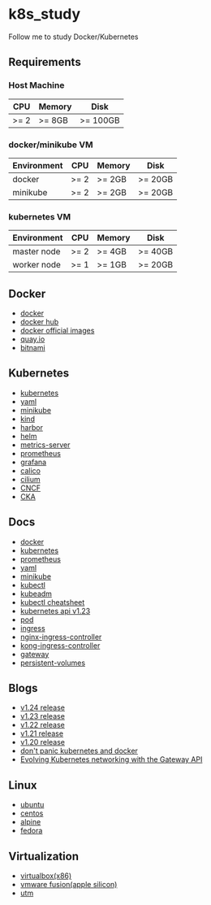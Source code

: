 # k8s_study
Follow me to study Docker/Kubernetes

## Requirements

### Host Machine
| CPU  | Memory | Disk
| -----|--------|-----
| >= 2 | >= 8GB | >= 100GB

### docker/minikube VM
Environment | CPU | Memory | Disk
------------|---- |--------|-----
docker      | >= 2| >= 2GB | >= 20GB
minikube    | >= 2| >= 2GB | >= 20GB

### kubernetes VM
Environment | CPU | Memory | Disk
------------|---- |--------|-----
master node | >= 2| >= 4GB | >= 40GB
worker node | >= 1| >= 1GB | >= 20GB


## Docker

* [docker](https://www.docker.com/)
* [docker hub](https://hub.docker.com/)
* [docker official images](https://github.com/docker-library/official-images)
* [quay.io](https://quay.io/)
* [bitnami](https://bitnami.com/)


## Kubernetes

* [kubernetes](https://kubernetes.io/zh/)
* [yaml](https://yaml.org/)
* [minikube](https://minikube.sigs.k8s.io/)
* [kind](https://kind.sigs.k8s.io/)
* [harbor](https://goharbor.io/)
* [helm](https://helm.sh/)
* [metrics-server](https://github.com/kubernetes-sigs/metrics-server)
* [prometheus](https://www.cncf.io/projects/prometheus/)
* [grafana](https://grafana.com/)
* [calico](https://www.tigera.io/project-calico/)
* [cilium](https://cilium.io/)
* [CNCF](https://www.cncf.io/)
* [CKA](https://www.cncf.io/certification/cka/)


## Docs

* [docker](https://docs.docker.com/)
* [kubernetes](https://kubernetes.io/zh/docs/home/)
* [prometheus](https://prometheus.io/docs/)
* [yaml](https://yaml.org/spec/1.2.2/)
* [minikube](https://kubernetes.io/zh/docs/tutorials/hello-minikube/)
* [kubectl](https://kubernetes.io/zh/docs/reference/kubectl/overview/)
* [kubeadm](https://kubernetes.io/zh/docs/reference/setup-tools/kubeadm/)
* [kubectl cheatsheet](https://kubernetes.io/zh/docs/reference/kubectl/cheatsheet/)
* [kubernetes api v1.23](https://kubernetes.io/docs/reference/generated/kubernetes-api/v1.23/)
* [pod](https://kubernetes.io/zh/docs/concepts/workloads/pods/)
* [ingress](https://kubernetes.io/zh/docs/concepts/services-networking/ingress/)
* [nginx-ingress-controller](https://docs.nginx.com/nginx-ingress-controller/)
* [kong-ingress-controller](https://docs.konghq.com/kubernetes-ingress-controller/)
* [gateway](https://gateway-api.sigs.k8s.io/)
* [persistent-volumes](https://kubernetes.io/zh/docs/concepts/storage/persistent-volumes/)

## Blogs

* [v1.24 release](https://kubernetes.io/blog/2022/05/03/kubernetes-1-24-release-announcement/)
* [v1.23 release](https://kubernetes.io/blog/2021/12/07/kubernetes-1-23-release-announcement/)
* [v1.22 release](https://kubernetes.io/blog/2021/08/04/kubernetes-1-22-release-announcement/)
* [v1.21 release](https://kubernetes.io/blog/2021/04/08/kubernetes-1-21-release-announcement/)
* [v1.20 release](https://kubernetes.io/blog/2020/12/08/kubernetes-1-20-release-announcement/)
* [don't panic kubernetes and docker](https://kubernetes.io/blog/2020/12/02/dont-panic-kubernetes-and-docker/)
* [Evolving Kubernetes networking with the Gateway API](https://kubernetes.io/blog/2021/04/22/evolving-kubernetes-networking-with-the-gateway-api/)

## Linux

* [ubuntu](https://ubuntu.com/)
* [centos](https://www.centos.org/)
* [alpine](https://alpinelinux.org/)
* [fedora](https://getfedora.org/)

## Virtualization

* [virtualbox(x86)](https://www.virtualbox.org/)
* [vmware fusion(apple silicon)](https://communities.vmware.com/t5/Fusion-for-Apple-Silicon-Tech/ct-p/3022)
* [utm](https://mac.getutm.app/)
